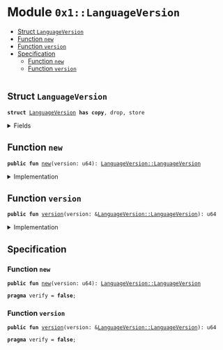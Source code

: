 
<a name="0x1_LanguageVersion"></a>

# Module `0x1::LanguageVersion`



-  [Struct `LanguageVersion`](#0x1_LanguageVersion_LanguageVersion)
-  [Function `new`](#0x1_LanguageVersion_new)
-  [Function `version`](#0x1_LanguageVersion_version)
-  [Specification](#@Specification_0)
    -  [Function `new`](#@Specification_0_new)
    -  [Function `version`](#@Specification_0_version)


<pre><code></code></pre>



<a name="0x1_LanguageVersion_LanguageVersion"></a>

## Struct `LanguageVersion`



<pre><code><b>struct</b> <a href="LanguageVersion.md#0x1_LanguageVersion">LanguageVersion</a> <b>has</b> <b>copy</b>, drop, store
</code></pre>



<details>
<summary>Fields</summary>


<dl>
<dt>
<code>major: u64</code>
</dt>
<dd>

</dd>
</dl>


</details>

<a name="0x1_LanguageVersion_new"></a>

## Function `new`



<pre><code><b>public</b> <b>fun</b> <a href="LanguageVersion.md#0x1_LanguageVersion_new">new</a>(version: u64): <a href="LanguageVersion.md#0x1_LanguageVersion_LanguageVersion">LanguageVersion::LanguageVersion</a>
</code></pre>



<details>
<summary>Implementation</summary>


<pre><code><b>public</b> <b>fun</b> <a href="LanguageVersion.md#0x1_LanguageVersion_new">new</a>(version: u64): <a href="LanguageVersion.md#0x1_LanguageVersion">LanguageVersion</a> {
    <a href="LanguageVersion.md#0x1_LanguageVersion">LanguageVersion</a> {major: version}
}
</code></pre>



</details>

<a name="0x1_LanguageVersion_version"></a>

## Function `version`



<pre><code><b>public</b> <b>fun</b> <a href="LanguageVersion.md#0x1_LanguageVersion_version">version</a>(version: &<a href="LanguageVersion.md#0x1_LanguageVersion_LanguageVersion">LanguageVersion::LanguageVersion</a>): u64
</code></pre>



<details>
<summary>Implementation</summary>


<pre><code><b>public</b> <b>fun</b> <a href="LanguageVersion.md#0x1_LanguageVersion_version">version</a>(version: &<a href="LanguageVersion.md#0x1_LanguageVersion">LanguageVersion</a>): u64 {
    version.major
}
</code></pre>



</details>

<a name="@Specification_0"></a>

## Specification


<a name="@Specification_0_new"></a>

### Function `new`


<pre><code><b>public</b> <b>fun</b> <a href="LanguageVersion.md#0x1_LanguageVersion_new">new</a>(version: u64): <a href="LanguageVersion.md#0x1_LanguageVersion_LanguageVersion">LanguageVersion::LanguageVersion</a>
</code></pre>




<pre><code><b>pragma</b> verify = <b>false</b>;
</code></pre>



<a name="@Specification_0_version"></a>

### Function `version`


<pre><code><b>public</b> <b>fun</b> <a href="LanguageVersion.md#0x1_LanguageVersion_version">version</a>(version: &<a href="LanguageVersion.md#0x1_LanguageVersion_LanguageVersion">LanguageVersion::LanguageVersion</a>): u64
</code></pre>




<pre><code><b>pragma</b> verify = <b>false</b>;
</code></pre>
